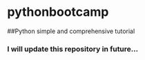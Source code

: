 # pythonbootcamp

##Python simple and comprehensive tutorial

### I will update this repository in future...